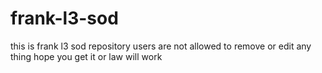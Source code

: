 # frank-l3-sod
this is frank l3 sod repository
users are not allowed to remove or edit any thing
hope you get it or law will work

